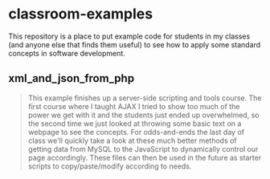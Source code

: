 # classroom-examples
This repository is a place to put example code for students in my classes (and anyone else that finds them useful) to see how to apply some standard concepts in software development.


<h2>xml_and_json_from_php</h2>
  <blockquote>
    <p>This example finishes up a server-side scripting and tools course. The first course where I taught AJAX I tried to show too much of the power we get with it and the students just ended up overwhelmed, so the second time we just looked at throwing some basic text on a webpage to see the concepts. For odds-and-ends the last day of class we'll quickly take a look at these much better methods of getting data from MySQL to the JavaScript to dynamically control our page accordingly. These files can then be used in the future as starter scripts to copy/paste/modify according to needs.</p>
  </blockquote>
